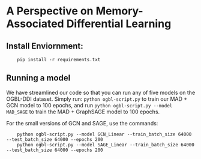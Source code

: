 # A Perspective on Memory-Associated Differential Learning

## Install Enviornment:
```
    pip install -r requirements.txt
```

## Running a model
We have streamlined our code so that you can run any of five models on the OGBL-DDI dataset. Simply run: ```python ogbl-script.py``` to train our MAD + GCN model to 100 epochs, and run ```python ogbl-script.py --model MAD_SAGE``` to train the MAD + GraphSAGE model to 100 epochs.

For the small versions of GCN and SAGE, use the commands:
```
    python ogbl-script.py --model GCN_Linear --train_batch_size 64000 --test_batch_size 64000 --epochs 200
    python ogbl-script.py --model SAGE_Linear --train_batch_size 64000 --test_batch_size 64000 --epochs 200
```